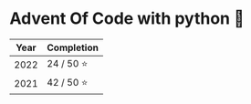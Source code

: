 # Advent Of Code with python 🐍

| Year | Completion |
|------|------------|
|2022  |24 / 50 ⭐  |
|2021  |42 / 50 ⭐  |
